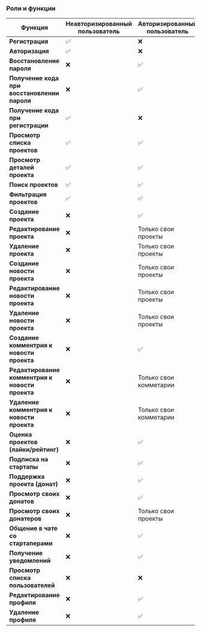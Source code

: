 ### Роли и функции

| **Функция**                                     | **Неавторизированный пользователь** | **Авторизированный пользователь** | **Администратор**   |
| ----------------------------------------------- | ----------------------------------- | --------------------------------- | ------------------- |
| **Регистрация**                                 | ✅                                  | ❌                                | ❌                  |
| **Авторизация**                                 | ✅                                  | ❌                                | ❌                  |
| **Восстановление пароля**                       | ❌                                  | ✅                                | ❌                  |
| **Получение кода при восстановлении пароля**    | ❌                                  | ✅                                | ❌                  |
| **Получение кода при регистрации**              | ✅                                  | ❌                                | ❌                  |
| **Просмотр списка проектов**                    | ✅                                  | ✅                                | ✅                  |
| **Просмотр деталей проекта**                    | ✅                                  | ✅                                | ✅                  |
| **Поиск проектов**                              | ✅                                  | ✅                                | ✅                  |
| **Фильтрация проектов**                         | ✅                                  | ✅                                | ✅                  |
| **Создание проекта**                            | ❌                                  | ✅                                | ✅                  |
| **Редактирование проекта**                      | ❌                                  | Только свои проекты               | ✅ (все проекты)    |
| **Удаление проекта**                            | ❌                                  | Только свои проекты               | ✅ (все проекты)    |
| **Создание новости проекта**                    | ❌                                  | Только свои проекты               | ✅ (все проекты)    |
| **Редактирование новости проекта**              | ❌                                  | Только свои проекты               | ✅ (все проекты)    |
| **Удаление новости проекта**                    | ❌                                  | Только свои проекты               | ✅ (все проекты)    |
| **Создание комментрия к новости проекта**       | ❌                                  | ✅                                | ✅ (все проекты)    |
| **Редактирование комментрия к новости проекта** | ❌                                  | Только свои комметарии            | ✅ (все комметарии) |
| **Удаление комментрия к новости проекта**       | ❌                                  | Только свои комметарии            | ✅ (все комметарии) |
| **Оценка проектов (лайки/рейтинг)**             | ❌                                  | ✅                                | ✅                  |
| **Подписка на стартапы**                        | ❌                                  | ✅                                | ✅                  |
| **Поддержка проекта (донат)**                   | ❌                                  | ✅                                | ✅                  |
| **Просмотр своих донатов**                      | ❌                                  | ✅                                | ✅                  |
| **Просмотр своих донатеров**                    | ❌                                  | Только свои проекты               | ✅                  |
| **Общение в чате со стартаперами**              | ❌                                  | ✅                                | ✅                  |
| **Получение уведомлений**                       | ❌                                  | ✅                                | ✅                  |
| **Просмотр списка пользователей**               | ❌                                  | ❌                                | ✅                  |
| **Редактирование профиля**                      | ❌                                  | ✅                                | ✅                  |
| **Удаление профиля**                            | ❌                                  | ✅                                | ✅                  |
